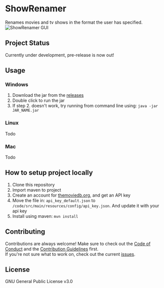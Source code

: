# ShowRenamer
Renames movies and tv shows in the format the user has specified.
![ShowRenamer GUI](https://i.imgur.com/F7UQto6.png)

## Project Status
Currently under development, pre-release is now out!

## Usage
### Windows
1. Download the jar from the [releases](https://github.com/c-eg/ShowRenamer/releases)
2. Double click to run the jar
3. If step 2. doesn't work, try running from command line using: `java -jar JAR_NAME.jar`

### Linux
Todo

### Mac
Todo

## How to setup project locally
1. Clone this repository
2. Import maven to project
3. Create an account for [themoviedb.org](https://www.themoviedb.org/), and get an API key
4. Move the file in: `api_key_default.json` to `/code/src/main/resources/config/api_key.json`. And update it with your api key
5. Install using maven: `mvn install`

## Contributing
Contributions are always welcome! Make sure to check out the [Code of Conduct](https://github.com/c-eg/ShowRenamer/blob/master/CODE_OF_CONDUCT.md) and the [Contribution Guidelines](https://github.com/c-eg/ShowRenamer/blob/master/CONTRIBUTING.md) first.<br>
If you're not sure what to work on, check out the current [issues](https://github.com/c-eg/ShowRenamer/issues).

## License
GNU General Public License v3.0
